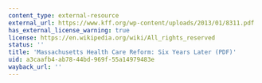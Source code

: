```yaml
---
content_type: external-resource
external_url: https://www.kff.org/wp-content/uploads/2013/01/8311.pdf
has_external_license_warning: true
license: https://en.wikipedia.org/wiki/All_rights_reserved
status: ''
title: 'Massachusetts Health Care Reform: Six Years Later (PDF)'
uid: a3caafb4-ab78-44bd-969f-55a14979483e
wayback_url: ''
---
```

